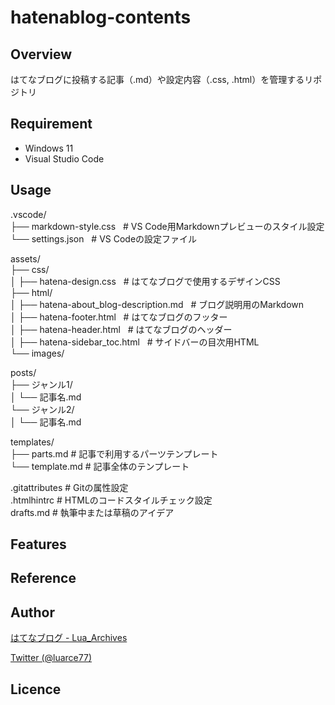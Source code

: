 # hatenablog-contents

## Overview
はてなブログに投稿する記事（.md）や設定内容（.css, .html）を管理するリポジトリ

## Requirement
- Windows 11
- Visual Studio Code

## Usage
.vscode/  
├── markdown-style.css  &nbsp; # VS Code用Markdownプレビューのスタイル設定  
└── settings.json   &nbsp; # VS Codeの設定ファイル  

assets/  
├── css/  
│   ├── hatena-design.css      &nbsp; # はてなブログで使用するデザインCSS  
├── html/  
│   ├── hatena-about_blog-description.md &nbsp; # ブログ説明用のMarkdown  
│   ├── hatena-footer.html               &nbsp; # はてなブログのフッター  
│   ├── hatena-header.html               &nbsp; # はてなブログのヘッダー  
│   ├── hatena-sidebar_toc.html          &nbsp; # サイドバーの目次用HTML  
└── images/  

posts/  
├── ジャンル1/  
│   └── 記事名.md  
└── ジャンル2/  
│   └── 記事名.md  

templates/  
├── parts.md                   # 記事で利用するパーツテンプレート  
└── template.md                # 記事全体のテンプレート  

.gitattributes              # Gitの属性設定  
.htmlhintrc                 # HTMLのコードスタイルチェック設定  
drafts.md                   # 執筆中または草稿のアイデア  

## Features

## Reference

## Author

[はてなブログ - Lua_Archives](https://luarce.hatenablog.com/archive)

[Twitter (@luarce77)](https://twitter.com/luarce77)

## Licence

